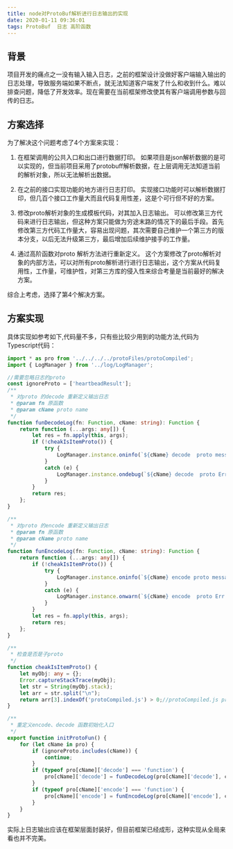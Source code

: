 ```yaml
---
title: node对ProtoBuf解析进行日志输出的实现
date: 2020-01-11 09:36:01
tags: ProtoBuf  日志 高阶函数
---
```


## 背景

项目开发的痛点之一没有输入输入日志，之前的框架设计没做好客户端输入输出的日志处理，导致服务端如果不断点，就无法知道客户端发了什么和收到什么。难以排查问题，降低了开发效率。现在需要在当前框架修改使其有客户端调用参数与回传的日志。

## 方案选择

为了解决这个问题考虑了4个方案来实现：

1. 在框架调用的公共入口和出口进行数据打印。
如果项目是json解析数据的是可以实现的，但当前项目采用了protobuff解析数据，在上层调用无法知道当前的解析对象，所以无法解析出数据。

1. 在之前的接口实现功能的地方进行日志打印。
实现接口功能时可以解析数据打印，但几百个接口工作量大而且代码复用性差，这是个可行但不好的方案。

1. 修改proto解析对象的生成模板代码，对其加入日志输出。
可以修改第三方代码来进行日志输出，但这种方案只能做为穷途末路的情况下的最后手段。首先修改第三方代码工作量大，容易出现问题，其次需要自己维护一个第三方的版本分支，以后无法升级第三方，最后增加后续维护接手的工作量。

1. 通过高阶函数对proto 解析方法进行重新定义。
这个方案修改了proto解析对象的内部方法，可以对所有proto解析进行进行日志输出，这个方案从代码复用性，工作量，可维护性，对第三方库的侵入性来综合考量是当前最好的解决方案。

综合上考虑，选择了第4个解决方案。

## 方案实现

具体实现如参考如下,代码量不多，只有些比较少用到的功能方法,代码为Typescript代码：

```ts
import * as pro from '../../../../protoFiles/protoCompiled';
import { LogManager } from '../log/LogManager';

//需要忽略日志的proto
const ignoreProto = ['heartbeadResult'];
/**
 * 对proto 的decode 重新定义输出日志
 * @param fn 原函数
 * @param cName proto name
 */
function funDecodeLog(fn: Function, cName: string): Function {
    return function (...args: any[]) {
        let res = fn.apply(this, args);
        if (!cheakIsItemProto()) {
            try {
                LogManager.instance.oninfo(`${cName} decode  proto message --->:${JSON.stringify(res)}`);
            }
            catch (e) {
                LogManager.instance.ondebug(`${cName} decode  proto Err :${e.message}`);
            }
        }
        return res;
    };
}

/**
 * 对proto 的encode 重新定义输出日志
 * @param fn 原函数
 * @param cName proto name
 */
function funEncodeLog(fn: Function, cName: string): Function {
    return function (...args: any[]) {
        if (!cheakIsItemProto()) {
            try {
                LogManager.instance.oninfo(`${cName} encode proto message <---:${JSON.stringify(args[0])}`);
            }
            catch (e) {
                LogManager.instance.onwarn(`${cName} encode  proto Err :${e.message}`);
            }
        }
        let res = fn.apply(this, args);
        return res;
    };
}

/**
 * 检查是否是子proto
 */
function cheakIsItemProto() {
    let myObj: any = {};
    Error.captureStackTrace(myObj);
    let str = String(myObj.stack);
    let arr = str.split("\n");
    return arr[3].indexOf('protoCompiled.js') > 0;//protoCompiled.js prot文件是生成的，根据对应的文件名设置
}

/**
 * 重定义encode、decode 函数初始化入口
 */
export function initProtoFun() {
    for (let cName in pro) {
        if (ignoreProto.includes(cName)) {
            continue;
        }
        if (typeof pro[cName]['decode'] === 'function') {
            pro[cName]['decode'] = funDecodeLog(pro[cName]['decode'], cName);
        }
        if (typeof pro[cName]['encode'] === 'function') {
            pro[cName]['encode'] = funEncodeLog(pro[cName]['encode'], cName);
        }
    }
}
```

实际上日志输出应该在框架层面封装好，但目前框架已经成形，这种实现从全局来看也并不完美。